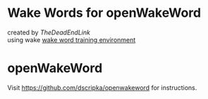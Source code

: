 # Wake Words for openWakeWord
created by *TheDeadEndLink*  
using wake [wake word training environment](https://colab.research.google.com/drive/1q1oe2zOyZp7UsB3jJiQ1IFn8z5YfjwEb?usp=sharing#scrollTo=1cbqBebHXjFD)

# openWakeWord
Visit https://github.com/dscripka/openwakeword for instructions.
